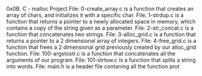 0x0B. C - malloc Project File: 0-create_array.c is a function that creates an array of chars, and initializes it with a specific char. File: 1-strdup.c is a function that returns a pointer to a newly allocated space in memory, which contains a copy of the string given as a parameter. File: 2-str_concat.c is a function that concatenates two strings. File: 3-alloc_grid.c is a function that returns a pointer to a 2 dimensional array of integers. File: 4-free_grid.c is a function that frees a 2 dimensional grid previously created by our alloc_grid function. File: 100-argstostr.c is a function that concatenates all the arguments of our program. File: 101-strtow.c is a function that splits a string into words. File: main.h is a header file contaning all the function prot
